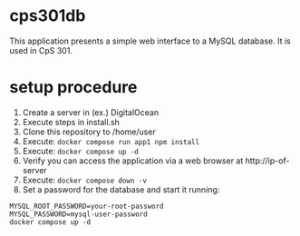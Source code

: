 # cps301db

This application presents a simple web interface to a MySQL database. It is used in
CpS 301.

# setup procedure

1. Create a server in (ex.) DigitalOcean
2. Execute steps in install.sh
3. Clone this repository to /home/user
4. Execute: `docker compose run app1 npm install `
5. Execute: `docker compose up -d`
6. Verify you can access the application via a web browser at http://ip-of-server
7. Execute: `docker compose down -v`
8. Set a password for the database and start it running:

```
MYSQL_ROOT_PASSWORD=your-root-password
MYSQL_PASSWORD=mysql-user-password
docker compose up -d
```
